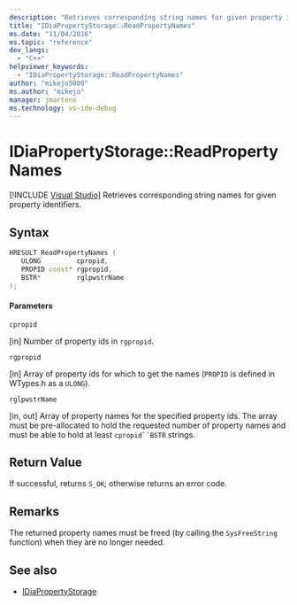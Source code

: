 ```yaml
---
description: "Retrieves corresponding string names for given property identifiers."
title: "IDiaPropertyStorage::ReadPropertyNames"
ms.date: "11/04/2016"
ms.topic: "reference"
dev_langs:
  - "C++"
helpviewer_keywords:
  - "IDiaPropertyStorage::ReadPropertyNames"
author: "mikejo5000"
ms.author: "mikejo"
manager: jmartens
ms.technology: vs-ide-debug
---
```

# IDiaPropertyStorage::ReadPropertyNames

 [!INCLUDE [Visual Studio](~/includes/applies-to-version/vs-windows-only.md)]
Retrieves corresponding string names for given property identifiers.

## Syntax

```C++
HRESULT ReadPropertyNames (
   ULONG         cpropid,
   PROPID const* rgpropid,
   BSTR*         rglpwstrName
);
```

#### Parameters
 `cpropid`

[in] Number of property ids in `rgpropid`.

 `rgpropid`

[in] Array of property ids for which to get the names (`PROPID` is defined in WTypes.h as a `ULONG`).

 `rglpwstrName`

[in, out] Array of property names for the specified property ids. The array must be pre-allocated to hold the requested number of property names and must be able to hold at least `cpropid``BSTR` strings.

## Return Value
 If successful, returns `S_OK`; otherwise returns an error code.

## Remarks
 The returned property names must be freed (by calling the `SysFreeString` function) when they are no longer needed.

## See also
- [IDiaPropertyStorage](../../debugger/debug-interface-access/idiapropertystorage.md)
